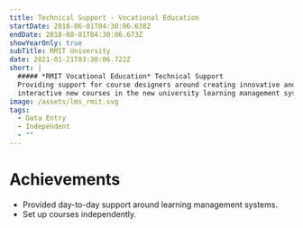 ```yaml
---
title: Technical Support - Vocational Education
startDate: 2018-06-01T04:30:06.638Z
endDate: 2018-08-01T04:30:06.673Z
showYearOnly: true
subTitle: RMIT University
date: 2021-01-21T03:30:06.722Z
short: | 
  ##### *RMIT Vocational Education* Technical Support
  Providing support for course designers around creating innovative and
  interactive new courses in the new university learning management system.
image: /assets/lms_rmit.svg
tags:
  - Data Entry
  - Independent
  - ""
---
```

# Achievements
- Provided day-to-day support around learning management systems.
- Set up courses independently.